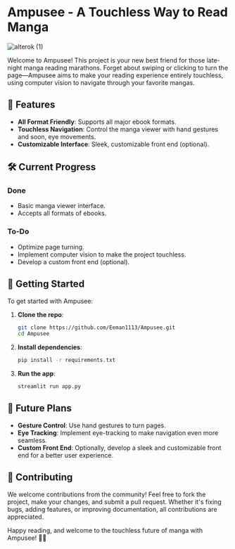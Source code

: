 # Ampusee - A Touchless Way to Read Manga
![alterok (1)](https://github.com/Eeman1113/Ampusee/assets/54275491/b52f5091-2015-4f05-9538-15db16526dc5)

Welcome to Ampusee! This project is your new best friend for those late-night manga reading marathons. Forget about swiping or clicking to turn the page—Ampusee aims to make your reading experience entirely touchless, using computer vision to navigate through your favorite mangas.

## 🌟 Features

- **All Format Friendly**: Supports all major ebook formats.
- **Touchless Navigation**: Control the manga viewer with hand gestures and soon, eye movements.
- **Customizable Interface**: Sleek, customizable front end (optional).

## 🛠️ Current Progress

### Done
- Basic manga viewer interface.
- Accepts all formats of ebooks.

### To-Do
- Optimize page turning.
- Implement computer vision to make the project touchless.
- Develop a custom front end (optional).


## 🚀 Getting Started

To get started with Ampusee:

1. **Clone the repo**:
    ```sh
    git clone https://github.com/Eeman1113/Ampusee.git
    cd Ampusee
    ```

2. **Install dependencies**:
    ```sh
    pip install -r requirements.txt
    ```

3. **Run the app**:
    ```sh
    streamlit run app.py
    ```

## 🤖 Future Plans

- **Gesture Control**: Use hand gestures to turn pages.
- **Eye Tracking**: Implement eye-tracking to make navigation even more seamless.
- **Custom Front End**: Optionally, develop a sleek and customizable front end for a better user experience.

## 🎉 Contributing

We welcome contributions from the community! Feel free to fork the project, make your changes, and submit a pull request. Whether it's fixing bugs, adding features, or improving documentation, all contributions are appreciated.



Happy reading, and welcome to the touchless future of manga with Ampusee! 📖✨
